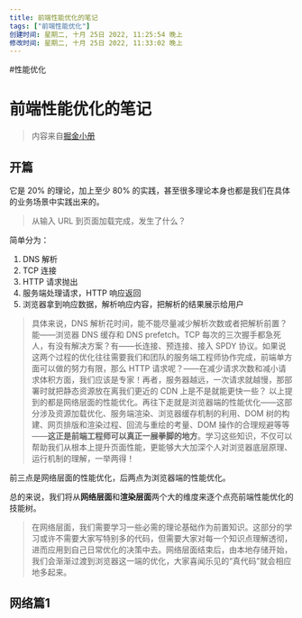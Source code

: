 ```yaml
---
title: 前端性能优化的笔记
tags: ["前端性能优化"]
创建时间: 星期二, 十月 25日 2022, 11:25:54 晚上
修改时间: 星期二, 十月 25日 2022, 11:33:02 晚上
---
```

#性能优化

# 前端性能优化的笔记

> 内容来自[掘金小册](https://juejin.cn/book/6844733750048210957/section/6844733750031417352)

## 开篇

它是 20% 的理论，加上至少 80% 的实践，甚至很多理论本身也都是我们在具体的业务场景中实践出来的。

> 从输入 URL 到页面加载完成，发生了什么？

简单分为：

1. DNS 解析
2. TCP 连接
3. HTTP 请求抛出
4. 服务端处理请求，HTTP 响应返回
5. 浏览器拿到响应数据，解析响应内容，把解析的结果展示给用户

> 具体来说，DNS 解析花时间，能不能尽量减少解析次数或者把解析前置？能——浏览器 DNS 缓存和 DNS prefetch。TCP 每次的三次握手都急死人，有没有解决方案？有——长连接、预连接、接入 SPDY 协议。如果说这两个过程的优化往往需要我们和团队的服务端工程师协作完成，前端单方面可以做的努力有限，那么 HTTP 请求呢？——在减少请求次数和减小请求体积方面，我们应该是专家！再者，服务器越远，一次请求就越慢，那部署时就把静态资源放在离我们更近的 CDN 上是不是就能更快一些？
> 以上提到的都是网络层面的性能优化。再往下走就是浏览器端的性能优化——这部分涉及资源加载优化、服务端渲染、浏览器缓存机制的利用、DOM 树的构建、网页排版和渲染过程、回流与重绘的考量、DOM 操作的合理规避等等——**这正是前端工程师可以真正一展拳脚的地方**。学习这些知识，不仅可以帮助我们从根本上提升页面性能，更能够大大加深个人对浏览器底层原理、运行机制的理解，一举两得！

前三点是网络层面的性能优化，后两点为浏览器端的性能优化。

总的来说，我们将从**网络层面**和**渲染层面**两个大的维度来逐个点亮前端性能优化的技能树。

> 在网络层面，我们需要学习一些必需的理论基础作为前置知识。这部分的学习或许不需要大家写特别多的代码，但需要大家对每一个知识点理解透彻，进而应用到自己日常优化的决策中去。网络层面结束后，由本地存储开始，我们会渐渐过渡到浏览器这一端的优化，大家喜闻乐见的“真代码”就会相应地多起来。


## 网络篇1

